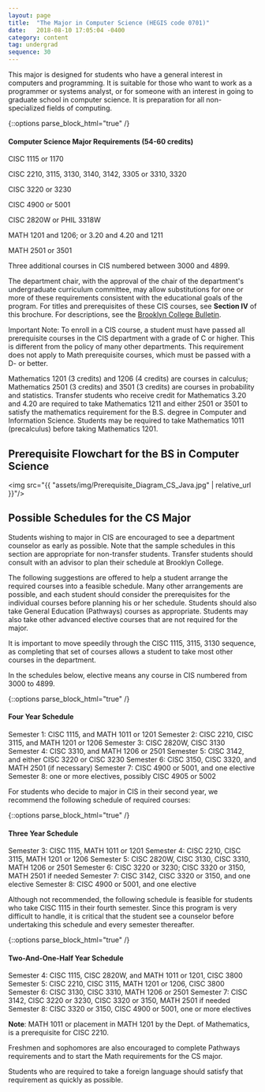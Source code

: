 ```yaml
---
layout: page
title:  "The Major in Computer Science (HEGIS code 0701)"
date:   2018-08-10 17:05:04 -0400
category: content
tag: undergrad
sequence: 30
---
```


This major is designed for students who have a general interest in computers and programming. It is suitable for those who want to work as a programmer or systems analyst, or for someone with an interest in going to graduate school in computer science. It is preparation for all non-specialized fields of computing.

{::options parse_block_html="true" /}
<div class="callout">
<h4>Computer Science Major Requirements (54-60 credits)</h4>

CISC 1115 or 1170

CISC 2210, 3115, 3130, 3140, 3142, 3305 or 3310, 3320

CISC 3220 or 3230

CISC 4900 or 5001

CISC 2820W or PHIL 3318W

MATH 1201 and 1206; or 3.20 and 4.20 and 1211

MATH 2501 or 3501

Three additional courses in CIS numbered between 3000 and 4899.
</div>


The department chair, with the approval of the chair of the department's undergraduate curriculum committee, may allow substitutions for one or more of these requirements consistent with the educational goals of the program. For titles and prerequisites of these CIS courses, see **Section IV** of this brochure. For descriptions, see the [Brooklyn College Bulletin](http://www.brooklyn.cuny.edu/web/about/administration/enrollment/registrar/bulletins.php).

<div class="callout">
Important Note: To enroll in a CIS course, a student must have passed all prerequisite courses in the CIS department with a grade of C or higher. This is different from the policy of many other departments. This requirement does not apply to Math prerequisite courses, which must be passed with a D- or better.
</div>

Mathematics 1201 (3 credits) and 1206 (4 credits) are courses in calculus; Mathematics
2501 (3 credits) and 3501 (3 credits) are courses in probability and statistics. Transfer students who receive credit for Mathematics 3.20 and 4.20 are required to take Mathematics 1211 and either 2501 or 3501 to satisfy the mathematics requirement for the B.S. degree in Computer and Information Science. Students may be required to take Mathematics 1011 (precalculus) before taking Mathematics 1201.

## Prerequisite Flowchart for the BS in Computer Science

<img src="{{ "assets/img/Prerequisite_Diagram_CS_Java.jpg" | relative_url }}"/>


## Possible Schedules for the CS Major
Students wishing to major in CIS are encouraged to see a department counselor as early as possible. Note that the sample schedules in this section are appropriate for non-transfer students. Transfer students should consult with an advisor to plan their schedule at Brooklyn College.

The following suggestions are offered to help a student arrange the required courses into a feasible schedule. Many other arrangements are possible, and each student should consider the prerequisites for the individual courses before planning his or her schedule. Students should also take General Education (Pathways) courses as appropriate. Students may also take other advanced elective courses that are not required for the major.

It is important to move speedily through the CISC 1115, 3115, 3130 sequence, as completing that set of courses allows a student to take most other courses in the department.

In the schedules below, elective means any course in CIS numbered from 3000 to 4899.

{::options parse_block_html="true" /}
<div class="callout">
<h4>Four Year Schedule</h4>
Semester 1:    CISC 1115, and MATH 1011 or 1201  
Semester 2:     CISC 2210, CISC 3115, and MATH 1201 or 1206  
Semester 3:    CISC 2820W, CISC 3130  
Semester 4:    CISC 3310, and MATH 1206 or 2501   
Semester 5:    CISC 3142, and either CISC 3220 or CISC 3230  
Semester 6:    CISC 3150, CISC 3320, and MATH 2501 (if necessary)  
Semester 7:     CISC 4900 or 5001, and one elective  
Semester 8:    one or more electives, possibly CISC 4905 or 5002
</div>

For students who decide to major in CIS in their second year, we recommend the following schedule of required courses:

{::options parse_block_html="true" /}
<div class="callout">
<h4>Three  Year Schedule</h4>
Semester 3:    CISC 1115, MATH 1011 or 1201  
Semester 4:    CISC 2210, CISC 3115, MATH 1201 or 1206  
Semester 5:    CISC 2820W, CISC 3130, CISC 3310, MATH 1206 or 2501  
Semester 6:    CISC 3220 or 3230; CISC 3320 or 3150, MATH 2501 if needed  
Semester 7:     CISC 3142, CISC 3320 or 3150, and one elective  
Semester 8:    CISC 4900 or 5001, and one elective  
</div>

Although not recommended, the following schedule is feasible for students who take CISC 1115 in their fourth semester. Since this program is very difficult to handle, it is critical that the student see a counselor before undertaking this schedule and every semester thereafter.

{::options parse_block_html="true" /}
<div class="callout">
<h4>Two-And-One-Half  Year Schedule</h4>
Semester 4:    CISC 1115, CISC 2820W, and MATH 1011 or 1201, CISC 3800  
Semester 5:    CISC 2210, CISC 3115, MATH 1201 or 1206, CISC 3800  
Semester 6:    CISC 3130, CISC 3310, MATH 1206 or 2501  
Semester 7: CISC 3142, CISC 3220 or 3230, CISC 3320 or 3150, MATH 2501 if needed  
Semester 8:    CISC 3320 or 3150, CISC 4900 or 5001, one or more electives  
</div>

**Note**: MATH 1011 or placement in MATH 1201 by the Dept. of Mathematics, is a prerequisite for CISC 2210.

Freshmen and sophomores are also encouraged to complete Pathways requirements and to start the Math requirements for the CS major.

Students who are required to take a foreign language should satisfy that requirement as quickly as possible. 

